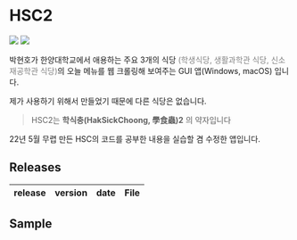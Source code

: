 # HSC2

<img src="https://img.shields.io/badge/python-3776AB?style=for-the-badge&logo=Python&logoColor=yellow"> <img src="https://img.shields.io/badge/Qt-41CD52?style=for-the-badge&logo=Qt&logoColor=white">

박현호가 한양대학교에서 애용하는 주요 3개의 식당 <span style="color:gray">(학생식당, 생활과학관 식당, 신소재공학관 식당)</span>의 오늘 메뉴를 웹 크롤링해 보여주는 GUI 앱(Windows, macOS) 입니다.

제가 사용하기 위해서 만들었기 때문에 다른 식당은 없습니다.

> HSC2는 **학식충(HakSickChoong, 學食蟲)2** 의 약자입니다

22년 5월 무렵 만든 HSC의 코드를 공부한 내용을 실습할 겸 수정한 앱입니다.

## Releases

| release | version | date | File |
| ------- | ------- | ---- | ---- |

## Sample
